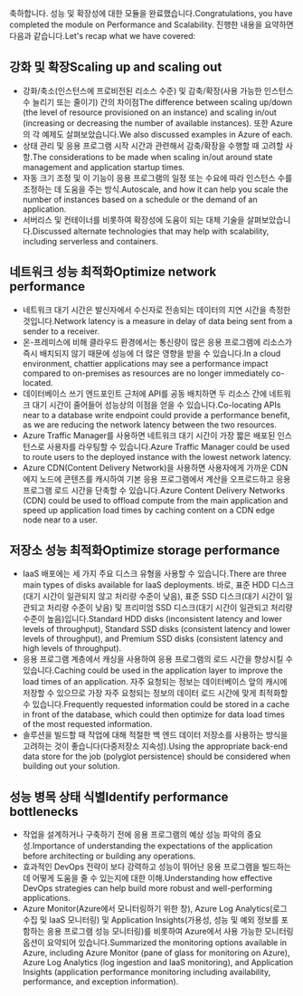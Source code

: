 <span data-ttu-id="486b9-101">축하합니다. 성능 및 확장성에 대한 모듈을 완료했습니다.</span><span class="sxs-lookup"><span data-stu-id="486b9-101">Congratulations, you have completed the module on Performance and Scalability.</span></span> <span data-ttu-id="486b9-102">진행한 내용을 요약하면 다음과 같습니다.</span><span class="sxs-lookup"><span data-stu-id="486b9-102">Let's recap what we have covered:</span></span>

## <a name="scaling-up-and-scaling-out"></a><span data-ttu-id="486b9-103">강화 및 확장</span><span class="sxs-lookup"><span data-stu-id="486b9-103">Scaling up and scaling out</span></span>

- <span data-ttu-id="486b9-104">강화/축소(인스턴스에 프로비전된 리소스 수준) 및 감축/확장(사용 가능한 인스턴스 수 늘리기 또는 줄이기) 간의 차이점</span><span class="sxs-lookup"><span data-stu-id="486b9-104">The difference between scaling up/down (the level of resource provisioned on an instance) and scaling in/out (increasing or decreasing the number of available instances).</span></span> <span data-ttu-id="486b9-105">또한 Azure의 각 예제도 살펴보았습니다.</span><span class="sxs-lookup"><span data-stu-id="486b9-105">We also discussed examples in Azure of each.</span></span>
- <span data-ttu-id="486b9-106">상태 관리 및 응용 프로그램 시작 시간과 관련해서 감축/확장을 수행할 때 고려할 사항.</span><span class="sxs-lookup"><span data-stu-id="486b9-106">The considerations to be made when scaling in/out around state management and application startup times.</span></span>
- <span data-ttu-id="486b9-107">자동 크기 조정 및 이 기능이 응용 프로그램의 일정 또는 수요에 따라 인스턴스 수를 조정하는 데 도움을 주는 방식.</span><span class="sxs-lookup"><span data-stu-id="486b9-107">Autoscale, and how it can help you scale the number of instances based on a schedule or the demand of an application.</span></span>
- <span data-ttu-id="486b9-108">서버리스 및 컨테이너를 비롯하여 확장성에 도움이 되는 대체 기술을 살펴보았습니다.</span><span class="sxs-lookup"><span data-stu-id="486b9-108">Discussed alternate technologies that may help with scalability, including serverless and containers.</span></span>

## <a name="optimize-network-performance"></a><span data-ttu-id="486b9-109">네트워크 성능 최적화</span><span class="sxs-lookup"><span data-stu-id="486b9-109">Optimize network performance</span></span>

- <span data-ttu-id="486b9-110">네트워크 대기 시간은 발신자에서 수신자로 전송되는 데이터의 지연 시간을 측정한 것입니다.</span><span class="sxs-lookup"><span data-stu-id="486b9-110">Network latency is a measure in delay of data being sent from a sender to a receiver.</span></span>
- <span data-ttu-id="486b9-111">온-프레미스에 비해 클라우드 환경에서는 통신량이 많은 응용 프로그램에 리소스가 즉시 배치되지 않기 때문에 성능에 더 많은 영향을 받을 수 있습니다.</span><span class="sxs-lookup"><span data-stu-id="486b9-111">In a cloud environment, chattier applications may see a performance impact compared to on-premises as resources are no longer immediately co-located.</span></span>
- <span data-ttu-id="486b9-112">데이터베이스 쓰기 엔드포인트 근처에 API를 공동 배치하면 두 리소스 간에 네트워크 대기 시간이 줄어들어 성능상의 이점을 얻을 수 있습니다.</span><span class="sxs-lookup"><span data-stu-id="486b9-112">Co-locating APIs near to a database write endpoint could provide a performance benefit, as we are reducing the network latency between the two resources.</span></span>
- <span data-ttu-id="486b9-113">Azure Traffic Manager를 사용하면 네트워크 대기 시간이 가장 짧은 배포된 인스턴스로 사용자를 라우팅할 수 있습니다.</span><span class="sxs-lookup"><span data-stu-id="486b9-113">Azure Traffic Manager could be used to route users to the deployed instance with the lowest network latency.</span></span>
- <span data-ttu-id="486b9-114">Azure CDN(Content Delivery Network)을 사용하면 사용자에게 가까운 CDN 에지 노드에 콘텐츠를 캐시하여 기본 응용 프로그램에서 계산을 오프로드하고 응용 프로그램 로드 시간을 단축할 수 있습니다.</span><span class="sxs-lookup"><span data-stu-id="486b9-114">Azure Content Delivery Networks (CDN) could be used to offload compute from the main application and speed up application load times by caching content on a CDN edge node near to a user.</span></span>

## <a name="optimize-storage-performance"></a><span data-ttu-id="486b9-115">저장소 성능 최적화</span><span class="sxs-lookup"><span data-stu-id="486b9-115">Optimize storage performance</span></span>

- <span data-ttu-id="486b9-116">IaaS 배포에는 세 가지 주요 디스크 유형을 사용할 수 있습니다.</span><span class="sxs-lookup"><span data-stu-id="486b9-116">There are three main types of disks available for IaaS deployments.</span></span> <span data-ttu-id="486b9-117">바로, 표준 HDD 디스크(대기 시간이 일관되지 않고 처리량 수준이 낮음), 표준 SSD 디스크(대기 시간이 일관되고 처리량 수준이 낮음) 및 프리미엄 SSD 디스크(대기 시간이 일관되고 처리량 수준이 높음)입니다.</span><span class="sxs-lookup"><span data-stu-id="486b9-117">Standard HDD disks (inconsistent latency and lower levels of throughput), Standard SSD disks (consistent latency and lower levels of throughput), and Premium SSD disks (consistent latency and high levels of throughput).</span></span>
- <span data-ttu-id="486b9-118">응용 프로그램 계층에서 캐싱을 사용하여 응용 프로그램의 로드 시간을 향상시킬 수 있습니다.</span><span class="sxs-lookup"><span data-stu-id="486b9-118">Caching could be used in the application layer to improve the load times of an application.</span></span> <span data-ttu-id="486b9-119">자주 요청되는 정보는 데이터베이스 앞의 캐시에 저장할 수 있으므로 가장 자주 요청되는 정보의 데이터 로드 시간에 맞게 최적화할 수 있습니다.</span><span class="sxs-lookup"><span data-stu-id="486b9-119">Frequently requested information could be stored in a cache in front of the database, which could then optimize for data load times of the most requested information.</span></span>
- <span data-ttu-id="486b9-120">솔루션을 빌드할 때 작업에 대해 적절한 백 엔드 데이터 저장소를 사용하는 방식을 고려하는 것이 좋습니다(다중저장소 지속성).</span><span class="sxs-lookup"><span data-stu-id="486b9-120">Using the appropriate back-end data store for the job (polyglot persistence) should be considered when building out your solution.</span></span>

## <a name="identify-performance-bottlenecks"></a><span data-ttu-id="486b9-121">성능 병목 상태 식별</span><span class="sxs-lookup"><span data-stu-id="486b9-121">Identify performance bottlenecks</span></span>

- <span data-ttu-id="486b9-122">작업을 설계하거나 구축하기 전에 응용 프로그램의 예상 성능 파악의 중요성.</span><span class="sxs-lookup"><span data-stu-id="486b9-122">Importance of understanding the expectations of the application before architecting or building any operations.</span></span>
- <span data-ttu-id="486b9-123">효과적인 DevOps 전략이 보다 강력하고 성능이 뛰어난 응용 프로그램을 빌드하는 데 어떻게 도움을 줄 수 있는지에 대한 이해.</span><span class="sxs-lookup"><span data-stu-id="486b9-123">Understanding how effective DevOps strategies can help build more robust and well-performing applications.</span></span>
- <span data-ttu-id="486b9-124">Azure Monitor(Azure에서 모니터링하기 위한 창), Azure Log Analytics(로그 수집 및 IaaS 모니터링) 및 Application Insights(가용성, 성능 및 예외 정보를 포함하는 응용 프로그램 성능 모니터링)를 비롯하여 Azure에서 사용 가능한 모니터링 옵션이 요약되어 있습니다.</span><span class="sxs-lookup"><span data-stu-id="486b9-124">Summarized the monitoring options available in Azure, including Azure Monitor (pane of glass for monitoring on Azure), Azure Log Analytics (log ingestion and IaaS monitoring), and Application Insights (application performance monitoring including availability, performance, and exception information).</span></span>
